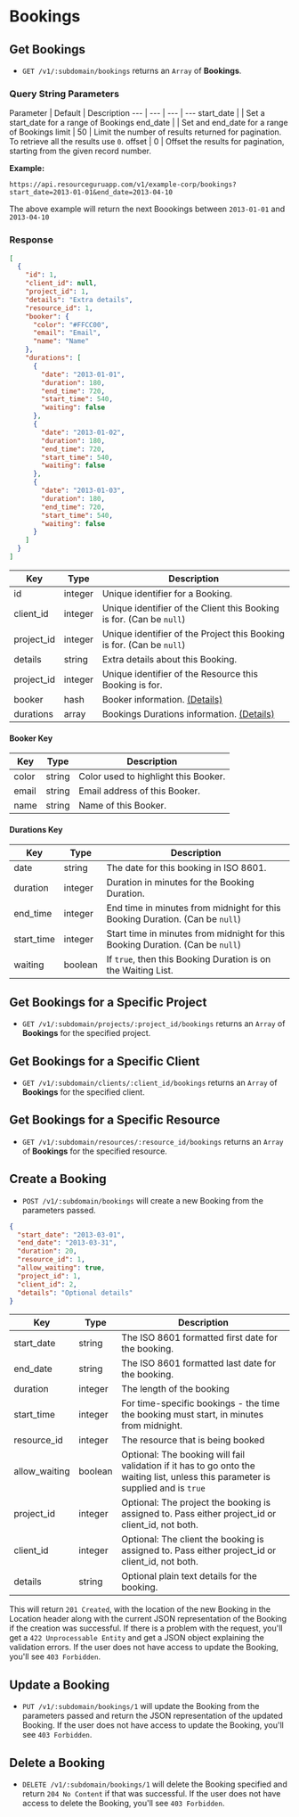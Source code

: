 # Bookings

## Get Bookings

* `GET /v1/:subdomain/bookings` returns an `Array` of **Bookings**.

### Query String Parameters

Parameter | Default | Description
--- | --- | --- | ---
start_date |  | Set a start_date for a range of Bookings
end_date |  | Set and end_date for a range of Bookings
limit | 50 | Limit the number of results returned for pagination. To retrieve all the results use `0`.
offset | 0 | Offset the results for pagination, starting from the given record number.

**Example:**

```
https://api.resourceguruapp.com/v1/example-corp/bookings?start_date=2013-01-01&end_date=2013-04-10
```

The above example will return the next Boookings between `2013-01-01` and `2013-04-10`

### Response

```json
[
  {
    "id": 1,
    "client_id": null,
    "project_id": 1,
    "details": "Extra details",
    "resource_id": 1,
    "booker": {
      "color": "#FFCC00",
      "email": "Email",
      "name": "Name"
    },
    "durations": [
      {
        "date": "2013-01-01",
        "duration": 180,
        "end_time": 720,
        "start_time": 540,
        "waiting": false
      },
      {
        "date": "2013-01-02",
        "duration": 180,
        "end_time": 720,
        "start_time": 540,
        "waiting": false
      },
      {
        "date": "2013-01-03",
        "duration": 180,
        "end_time": 720,
        "start_time": 540,
        "waiting": false
      }
    ]
  }
]
```

Key | Type | Description
--- | --- | ---
id | integer | Unique identifier for a Booking.
client_id | integer | Unique identifier of the Client this Booking is for. (Can be `null`)
project_id | integer | Unique identifier of the Project this Booking is for. (Can be `null`)
details | string | Extra details about this Booking.
project_id | integer | Unique identifier of the Resource this Booking is for.
booker | hash | Booker information. [(Details)](#booker-key)
durations | array | Bookings Durations information. [(Details)](#durations-key)

#### Booker Key

Key | Type | Description
--- | --- | ---
color | string | Color used to highlight this Booker.
email | string | Email address of this Booker.
name | string | Name of this Booker.

#### Durations Key

Key | Type | Description
--- | --- | ---
date | string | The date for this booking in ISO 8601.
duration | integer | Duration in minutes for the Booking Duration.
end_time | integer | End time in minutes from midnight for this Booking Duration. (Can be `null`)
start_time | integer | Start time in minutes from midnight for this Booking Duration. (Can be `null`)
waiting | boolean | If `true`, then this Booking Duration is on the Waiting List.


## Get Bookings for a Specific Project

* `GET /v1/:subdomain/projects/:project_id/bookings` returns an `Array` of **Bookings** for the specified project.

## Get Bookings for a Specific Client

* `GET /v1/:subdomain/clients/:client_id/bookings` returns an `Array` of **Bookings** for the specified client.

## Get Bookings for a Specific Resource

* `GET /v1/:subdomain/resources/:resource_id/bookings` returns an `Array` of **Bookings** for the specified resource.


## Create a Booking

* `POST /v1/:subdomain/bookings` will create a new Booking from the parameters passed.

```json
{
  "start_date": "2013-03-01",
  "end_date": "2013-03-31",
  "duration": 20,
  "resource_id": 1,
  "allow_waiting": true,
  "project_id": 1,
  "client_id": 2,
  "details": "Optional details"
}
```

Key | Type | Description
--- | --- | ---
start_date | string | The ISO 8601 formatted first date for the booking.
end_date | string | The ISO 8601 formatted last date for the booking.
duration | integer | The length of the booking
start_time | integer | For time-specific bookings - the time the booking must start, in minutes from midnight.
resource_id | integer | The resource that is being booked
allow_waiting | boolean | Optional: The booking will fail validation if it has to go onto the waiting list, unless this parameter is supplied and is `true`
project_id | integer | Optional: The project the booking is assigned to. Pass either project_id or client_id, not both.
client_id | integer | Optional: The client the booking is assigned to. Pass either project_id or client_id, not both.
details | string | Optional plain text details for the booking.
This will return `201 Created`, with the location of the new Booking in the Location header
along with the current JSON representation of the Booking if the creation was successful.
If there is a problem with the request, you'll get a `422 Unprocessable Entity` and get a JSON object explaining the validation errors.
If the user does not have access to update the Booking, you'll see `403 Forbidden`.

## Update a Booking

* `PUT /v1/:subdomain/bookings/1` will update the Booking from the parameters passed and return
the JSON representation of the updated Booking. If the user does not have access to update
the Booking, you'll see `403 Forbidden`.

## Delete a Booking

* `DELETE /v1/:subdomain/bookings/1` will delete the Booking specified and return `204 No Content`
if that was successful. If the user does not have access to delete the Booking, you'll see `403 Forbidden`.

